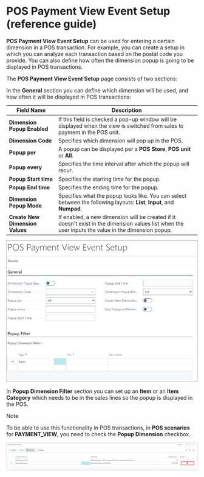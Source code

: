 # POS Payment View Event Setup (reference guide)

**POS Payment View Event Setup** can be used for entering a certain dimension in a POS transaction. For example, you can create a setup in which you can analyze each transaction based on the postal code you provide. You can also define how often the dimension popup is going to be displayed in POS transactions. 

The **POS Payment View Event Setup** page consists of two sections:

In the **General** section you can define which dimension will be used, and how often it will be displayed in POS transactions:

| Field Name      | Description |
| ----------- | ----------- |
| **Dimension Popup Enabled**       | If this field is checked a pop-up window will be displayed when the view is switched from sales to payment in the POS unit.   |
| **Dimension Code**   | Specifies which dimension will pop up in the POS.        |
| **Popup per**  | A popup can be displayed per a **POS Store**, **POS unit** or **All**. |
| **Popup every** | Specifies the time interval after which the popup will recur. |
| **Popup Start time** | Specifies the starting time for the popup. |
| **Popup End time** | Specifies the ending time for the popup. |
| **Dimension Popup Mode** | Specifies what the popup looks like. You can select between the following layouts: **List**, **Input**, and **Numpad**. |
| **Create New Dimension Values** | If enabled, a new dimension will be created if it doesn't exist in the dimension values list when the user inputs the value in the dimension popup. |

![POS_payment_view_event_setup](../images/POS_payment_view_event_setup.PNG)


In **Popup Dimension Filter** section you can set up an **Item** or an **Item Category** which needs to be in the sales lines so the popup is displayed in the POS.

> [!Note]
> To be able to use this functionality in POS transactions, in **POS scenarios** for **PAYMENT_VIEW**, you need to check the **Popup Dimension** checkbox.

![payment_view_scen](../images/Payment_view_scen.PNG)
